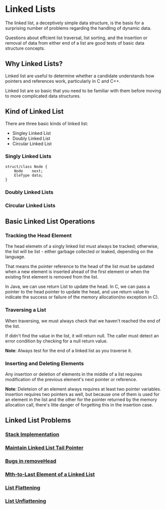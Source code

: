 # Linked Lists

The linked list, a deceptively simple data structure, is the basis for a surprising number of problems regarding the handling of dynamic data.

Questions about effcient list traversal, list sorting, and the insertion or removal of data from either end of a list are good tests of basic data structure concepts.

## Why Linked Lists?

Linked list are useful to determine whether a candidate understands how pointers and references work, particularly in C and C++.

Linked list are so basic that you need to be familiar with them before moving to more complicated data structures.

## Kind of Linked List

There are three basic kinds of linked list:
* Singley Linked List
* Doubly Linked List
* Circular Linked List

### Singly Linked Lists

    struct/class Node {
        Node    next;
        EleType data;
    }

### Doubly Linked Lists


### Circular Linked Lists


## Basic Linked List Operations

### Tracking the Head Element

The head elemetn of a singly linked list must always be tracked; otherwise, the list will be list - either garbage collected or leaked, depending on the language.

That means the pointer reference to the head of the list must be updated when a new element is inserted ahead of the first element or when the existing first element is removed from the list.

In Java, we can use return List to update the head.
In C, we can pass a pointer to the head pointer to update the head, and use return value to indicate the success or failure of the memory allocation(no exception in C).

### Traversing a List

When traversing, we must always check that we haven't reached the end of the list.

If didn't find the value in the list, it will return null.
The caller must detect an error condition by checking for a null return value.

**Note**: Always test for the end of a linked list as you traverse it.

### Inserting and Deleting Elements

Any insertion or deletion of elements in the middle of a list requires modification of the previous element's next pointer or reference.

**Note**: Deleteion of an element always requires at least two pointer variables.
Insertion requires two pointers as well, but because one of them is used for an element in the list and the other for the pointer returned by the memory allocation call, there's litte danger of forgetting this in the insertion case.

## Linked List Problems

### [Stack Implementation](stack)

### [Maintain Linked List Tail Pointer](maintain-tail-pointer)

### [Bugs in removeHead](bugs-in-remove-head)

### [Mth-to-Last Element of a Linked List](mth-to-last)

### [List Flattening](list-flattening)

### [List Unflattening](list-unflattening)
